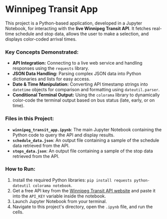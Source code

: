 # Winnipeg Transit App

This project is a Python-based application, developed in a Jupyter Notebook, for interacting with the **live Winnipeg Transit API**. It fetches real-time schedule and stop data, allows the user to make a selection, and displays color-coded arrival times.

### Key Concepts Demonstrated:
* **API Integration:** Connecting to a live web service and handling responses using the `requests` library.
* **JSON Data Handling:** Parsing complex JSON data into Python dictionaries and lists for easy access.
* **Date & Time Manipulation:** Converting API timestamp strings into `datetime` objects for comparison and formatting using `dateutil.parser`.
* **Conditional Terminal Output:** Using the `colorama` library to dynamically color-code the terminal output based on bus status (late, early, or on time).

### Files in this Project:
* **`winnipeg_transit_app.ipynb`**: The main Jupyter Notebook containing the Python code to query the API and display results.
* **`schedule_data.json`**: An output file containing a sample of the schedule data retrieved from the API.
* **`stops_data.json`**: An output file containing a sample of the stop data retrieved from the API.

### How to Run:
1.  Install the required Python libraries: `pip install requests python-dateutil colorama notebook`.
2.  Get a free API key from the [Winnipeg Transit API website](https://api.winnipegtransit.com) and paste it into the `API_KEY` variable inside the notebook.
3.  Launch Jupyter Notebook from your terminal.
4.  Navigate to this project's directory, open the `.ipynb` file, and run the cells.